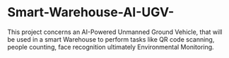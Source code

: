 # Smart-Warehouse-AI-UGV-
This project concerns an AI-Powered Unmanned Ground Vehicle, that will be used in a smart Warehouse to perform tasks like QR code scanning, people counting, face recognition ultimately Environmental Monitoring.
